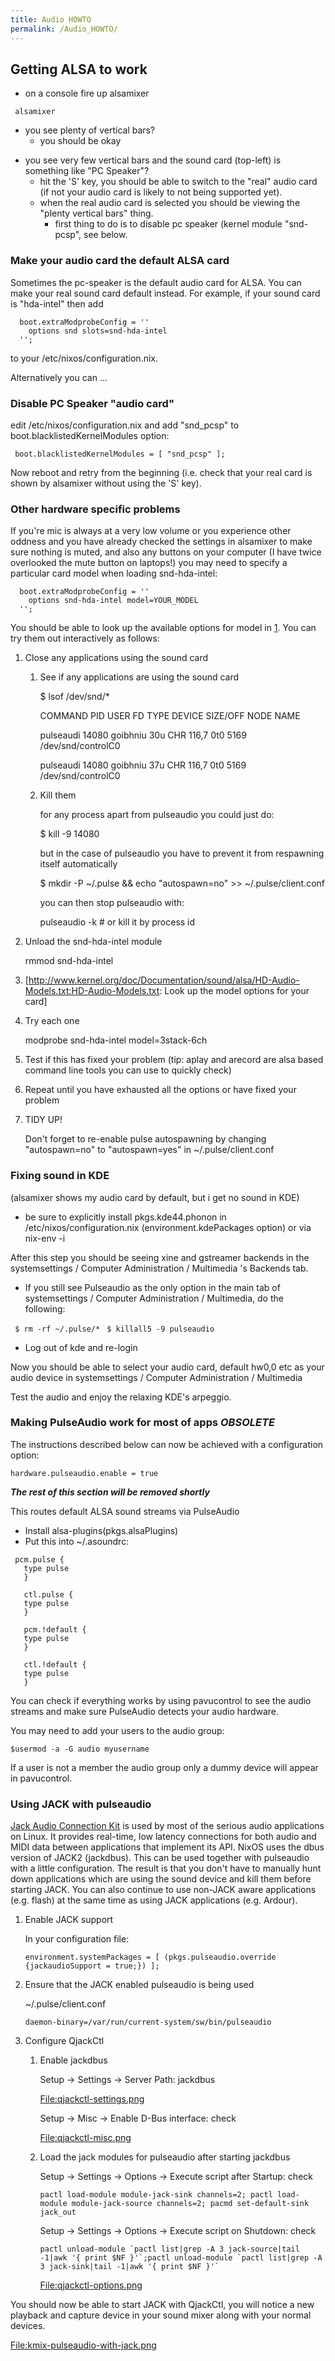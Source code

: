 ```yaml
---
title: Audio HOWTO
permalink: /Audio_HOWTO/
---
```


Getting ALSA to work
--------------------

-   on a console fire up alsamixer

` alsamixer`

-   you see plenty of vertical bars?
    -   you should be okay

<!-- -->

-   you see very few vertical bars and the sound card (top-left) is something like "PC Speaker"?
    -   hit the 'S' key, you should be able to switch to the "real" audio card (if not your audio card is likely to not being supported yet).
    -   when the real audio card is selected you should be viewing the "plenty vertical bars" thing.
        -   first thing to do is to disable pc speaker (kernel module "snd-pcsp", see below.

### Make your audio card the default ALSA card

Sometimes the pc-speaker is the default audio card for ALSA. You can make your real sound card default instead. For example, if your sound card is "hda-intel" then add

      boot.extraModprobeConfig = ''
        options snd slots=snd-hda-intel
      '';

to your /etc/nixos/configuration.nix.

Alternatively you can ...

### Disable PC Speaker "audio card"

edit /etc/nixos/configuration.nix and add "snd_pcsp" to boot.blacklistedKernelModules option:

` boot.blacklistedKernelModules = [ "snd_pcsp" ];`

Now reboot and retry from the beginning (i.e. check that your real card is shown by alsamixer without using the 'S' key).

### Other hardware specific problems

If you're mic is always at a very low volume or you experience other oddness and you have already checked the settings in alsamixer to make sure nothing is muted, and also any buttons on your computer (I have twice overlooked the mute button on laptops!) you may need to specify a particular card model when loading snd-hda-intel:

      boot.extraModprobeConfig = ''
        options snd-hda-intel model=YOUR_MODEL
      '';

You should be able to look up the available options for model in [1](http://www.kernel.org/doc/Documentation/sound/alsa/HD-Audio-Models.txt:HD-Audio-Models.txt). You can try them out interactively as follows:

1.  Close any applications using the sound card
    1.  See if any applications are using the sound card

        $ lsof /dev/snd/\*

        COMMAND PID USER FD TYPE DEVICE SIZE/OFF NODE NAME

        </pre>

        pulseaudi 14080 goibhniu 30u CHR 116,7 0t0 5169 /dev/snd/controlC0

        pulseaudi 14080 goibhniu 37u CHR 116,7 0t0 5169 /dev/snd/controlC0

    2.  Kill them

        for any process apart from pulseaudio you could just do:

        $ kill -9 14080

        but in the case of pulseaudio you have to prevent it from respawning itself automatically

        $ mkdir -P ~/.pulse && echo "autospawn=no" &gt;&gt; ~/.pulse/client.conf

        you can then stop pulseaudio with:

        pulseaudio -k \# or kill it by process id

2.  Unload the snd-hda-intel module

    rmmod snd-hda-intel

3.  \[<http://www.kernel.org/doc/Documentation/sound/alsa/HD-Audio-Models.txt:HD-Audio-Models.txt>: Look up the model options for your card\]
4.  Try each one

    modprobe snd-hda-intel model=3stack-6ch

5.  Test if this has fixed your problem (tip: aplay and arecord are alsa based command line tools you can use to quickly check)
6.  Repeat until you have exhausted all the options or have fixed your problem
7.  TIDY UP!

    Don't forget to re-enable pulse autospawning by changing "autospawn=no" to "autospawn=yes" in ~/.pulse/client.conf

### Fixing sound in KDE

(alsamixer shows my audio card by default, but i get no sound in KDE)

-   be sure to explicitly install pkgs.kde44.phonon in /etc/nixos/configuration.nix (environment.kdePackages option) or via nix-env -i

After this step you should be seeing xine and gstreamer backends in the systemsettings / Computer Administration / Multimedia 's Backends tab.

-   If you still see Pulseaudio as the only option in the main tab of systemsettings / Computer Administration / Multimedia, do the following:

` $ rm -rf ~/.pulse/*`
` $ killall5 -9 pulseaudio`

-   Log out of kde and re-login

Now you should be able to select your audio card, default hw0,0 etc as your audio device in systemsettings / Computer Administration / Multimedia

Test the audio and enjoy the relaxing KDE's arpeggio.

### Making PulseAudio work for most of apps *OBSOLETE*

The instructions described below can now be achieved with a configuration option:

    hardware.pulseaudio.enable = true

***The rest of this section will be removed shortly***

This routes default ALSA sound streams via PulseAudio

-   Install alsa-plugins(pkgs.alsaPlugins)
-   Put this into ~/.asoundrc:

<!-- -->

     pcm.pulse {
       type pulse
       }

       ctl.pulse {
       type pulse
       }

       pcm.!default {
       type pulse
       }

       ctl.!default {
       type pulse
       }

You can check if everything works by using pavucontrol to see the audio streams and make sure PulseAudio detects your audio hardware.

You may need to add your users to the audio group:

    $usermod -a -G audio myusername

If a user is not a member the audio group only a dummy device will appear in pavucontrol.

### Using JACK with pulseaudio

[Jack Audio Connection Kit](http://jackaudio.org:The) is used by most of the serious audio applications on Linux. It provides real-time, low latency connections for both audio and MIDI data between applications that implement its API. NixOS uses the dbus version of JACK2 (jackdbus). This can be used together with pulseaudio with a little configuration. The result is that you don't have to manually hunt down applications which are using the sound device and kill them before starting JACK. You can also continue to use non-JACK aware applications (e.g. flash) at the same time as using JACK applications (e.g. Ardour).

1.  Enable JACK support

    In your configuration file:

        environment.systemPackages = [ (pkgs.pulseaudio.override {jackaudioSupport = true;}) ];

2.  Ensure that the JACK enabled pulseaudio is being used

    ~/.pulse/client.conf

        daemon-binary=/var/run/current-system/sw/bin/pulseaudio

3.  Configure QjackCtl
    1.  Enable jackdbus

        Setup -&gt; Settings -&gt; Server Path: jackdbus

        [<File:qjackctl-settings.png>](/File:qjackctl-settings.png "wikilink")

        Setup -&gt; Misc -&gt; Enable D-Bus interface: check

        [<File:qjackctl-misc.png>](/File:qjackctl-misc.png "wikilink")

    2.  Load the jack modules for pulseaudio after starting jackdbus

        Setup -&gt; Settings -&gt; Options -&gt; Execute script after Startup: check

            pactl load-module module-jack-sink channels=2; pactl load-module module-jack-source channels=2; pacmd set-default-sink jack_out

        Setup -&gt; Settings -&gt; Options -&gt; Execute script on Shutdown: check

            pactl unload-module `pactl list|grep -A 3 jack-source|tail -1|awk '{ print $NF }'`;pactl unload-module `pactl list|grep -A 3 jack-sink|tail -1|awk '{ print $NF }'`

        [<File:qjackctl-options.png>](/File:qjackctl-options.png "wikilink")

You should now be able to start JACK with QjackCtl, you will notice a new playback and capture device in your sound mixer along with your normal devices.

[<File:kmix-pulseaudio-with-jack.png>](/File:kmix-pulseaudio-with-jack.png "wikilink")